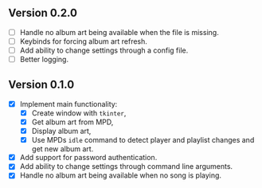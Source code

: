 ## Version 0.2.0

- [ ] Handle no album art being available when the file is missing.
- [ ] Keybinds for forcing album art refresh.
- [ ] Add ability to change settings through a config file.
- [ ] Better logging.

## Version 0.1.0

- [x] Implement main functionality:
	- [x] Create window with `tkinter`,
	- [x] Get album art from MPD,
	- [x] Display album art,
	- [x] Use MPDs `idle` command to detect player and playlist changes and get new album art.
- [x] Add support for password authentication.
- [x] Add ability to change settings through command line arguments.
- [x] Handle no album art being available when no song is playing.
